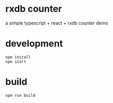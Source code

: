 # rxdb counter

a simple typescript + react + rxdb counter demo


# development

```shell
npm install
npm start
```

# build

```shell
npm run build
```
